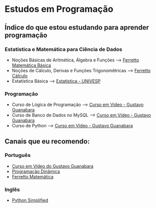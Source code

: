# Estudos em Programação

## Índice do que estou estudando para aprender programação

### Estatística e Matemática para Ciência de Dados
- Noções Básicas de Aritmética, Álgebra e Funções --> [Ferretto Matemática Básica](https://www.youtube.com/playlist?list=PLTPg64KdGgYgFpOFt2TETLdEuBB4fvxxf)
- Noções de Cálculo, Derivas e Funções Trigonomêtricas --> [Ferretto Cálculo](https://www.youtube.com/playlist?list=PLTPg64KdGgYhACfQUtMf3CuhWOfLoTf_a)
- Estatística Básica --> [Estatística - UNIVESP](https://www.youtube.com/playlist?list=PLxI8Can9yAHdJq561NyRN9wZpTqVJn0Z0)

### Programação

- Curso de Lógica de Programação --> [Curso em Vídeo - Gustavo Guanabara](https://www.youtube.com/playlist?list=PLHz_AreHm4dmSj0MHol_aoNYCSGFqvfXV)
- Curso de Banco de Dados no MySQL --> [Curso em Vídeo - Gustavo Guanabara](https://www.youtube.com/playlist?list=PLHz_AreHm4dkBs-795Dsgvau_ekxg8g1r)
- Curso de Python --> [Curso em Vídeo - Gustavo Guanabara](https://www.youtube.com/playlist?list=PLHz_AreHm4dlKP6QQCekuIPky1CiwmdI6)

## Canais que eu recomendo:

### Português
- [Curso em Vídeo do Gustavo Guanabara](https://www.youtube.com/c/CursoemV%C3%ADdeo)
- [Programação Dinâmica](https://www.youtube.com/c/Programa%C3%A7%C3%A3oDin%C3%A2mica)
- [Ferretto Matemática](https://www.youtube.com/user/professorferretto)

### Inglês
- [Python Simplified](https://www.youtube.com/c/PythonSimplified)
